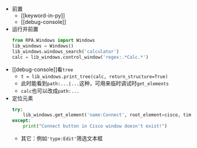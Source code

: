 - 前置
  - [[keyword-in-py]]
  - [[debug-console]]
- 运行并前置
  ```python
  from RPA.Windows import Windows
  lib_windows = Windows()
  lib_windows.windows_search('calculator')
  calc = lib_windows.control_window('regex:.*Calc.*')
  ```
- [[debug-console]]看`tree`
  - `t = lib_windows.print_tree(calc, return_structure=True)`
  - 此时能看到`path:...|...`这种，可用来临时调试时`get_elements`
  - `calc`也可以改成`path:...`
- 定位元素
    ```python
    try:
        lib_windows.get_element('name:Connect', root_element=cisco, timeout=0.2) # if you used contrl_window before, `root_element` would be optional
    except:
        print("Connect button in Cisco window doesn't exist!")
    ```
    - 其它：例如`'type:Edit'`筛选文本框